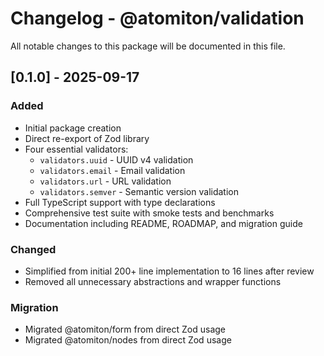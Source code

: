 # Changelog - @atomiton/validation

All notable changes to this package will be documented in this file.

## [0.1.0] - 2025-09-17

### Added

- Initial package creation
- Direct re-export of Zod library
- Four essential validators:
  - `validators.uuid` - UUID v4 validation
  - `validators.email` - Email validation
  - `validators.url` - URL validation
  - `validators.semver` - Semantic version validation
- Full TypeScript support with type declarations
- Comprehensive test suite with smoke tests and benchmarks
- Documentation including README, ROADMAP, and migration guide

### Changed

- Simplified from initial 200+ line implementation to 16 lines after review
- Removed all unnecessary abstractions and wrapper functions

### Migration

- Migrated @atomiton/form from direct Zod usage
- Migrated @atomiton/nodes from direct Zod usage
